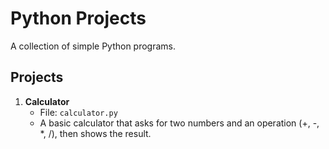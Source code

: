 # Python Projects

A collection of simple Python programs.

## Projects

1. **Calculator**  
   - File: `calculator.py`  
   - A basic calculator that asks for two numbers and an operation (+, -, *, /), then shows the result.